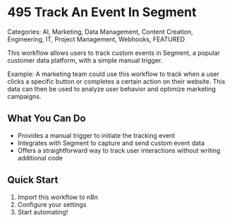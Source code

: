 # 495 Track An Event In Segment

Categories: AI, Marketing, Data Management, Content Creation, Engineering, IT, Project Management, Webhooks, FEATURED

This workflow allows users to track custom events in Segment, a popular customer data platform, with a simple manual trigger.

Example: A marketing team could use this workflow to track when a user clicks a specific button or completes a certain action on their website. This data can then be used to analyze user behavior and optimize marketing campaigns.

## What You Can Do
- Provides a manual trigger to initiate the tracking event
- Integrates with Segment to capture and send custom event data
- Offers a straightforward way to track user interactions without writing additional code

## Quick Start
1. Import this workflow to n8n
2. Configure your settings
3. Start automating!


